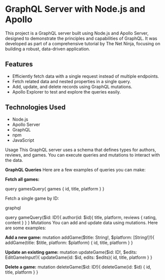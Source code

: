 # GraphQL Server with Node.js and Apollo

This project is a GraphQL server built using Node.js and Apollo Server, designed to demonstrate the principles and capabilities of GraphQL. It was developed as part of a comprehensive tutorial by The Net Ninja, focusing on building a robust, data-driven application.

## Features

- Efficiently fetch data with a single request instead of multiple endpoints.
- Fetch related data and nested properties in a single query.
- Add, update, and delete records using GraphQL mutations.
- Apollo Explorer to test and explore the queries easily.

## Technologies Used

- Node.js
- Apollo Server
- GraphQL
- npm
- JavaScript

Usage
This GraphQL server uses a schema that defines types for authors, reviews, and games. You can execute queries and mutations to interact with the data.

**GraphQL Queries**
Here are a few examples of queries you can make:

**Fetch all games:**

query gamesQuery{
  games {
    id,
    title,
    platform
  }
}

Fetch a single game by ID:

graphql

query gameQuery($id: ID!){
  author(id: $id){
    title,
    platform,
    reviews {
      rating,
      content
    }
  }
}
Mutations
You can add and update data using mutations. Here are some examples:

**Add a new game:**
mutation addGame($title: String!, $platform: [String!]!){
  addGame(title: $title, platform: $platform) {
    id,
    title,
    platform
  }
}

**Update an existing game:**
mutation updateGame($id: ID!, $edits: EditGameInput!){
  updateGame(id: $id, edits: $edits){
    id,
    title,
    platform
  }
}

**Delete a game:**
mutation deleteGame($id: ID!){
  deleteGame(id: $id) {
    id,
    title,
    platform
  }
}
